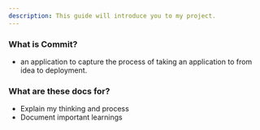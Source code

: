 ```yaml
---
description: This guide will introduce you to my project.
---
```


### What is Commit?

- an application to capture the process of taking an application to from idea to deployment.

### What are these docs for?

- Explain my thinking and process
- Document important learnings


